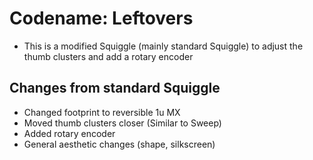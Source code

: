 # Codename: Leftovers

* This is a modified Squiggle (mainly standard Squiggle) to adjust the thumb clusters and add a rotary encoder

## Changes from standard Squiggle
* Changed footprint to reversible 1u MX
* Moved thumb clusters closer (Similar to Sweep)
* Added rotary encoder
* General aesthetic changes (shape, silkscreen)
